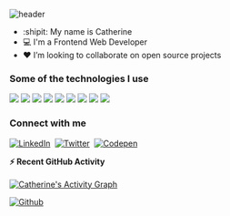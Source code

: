 ![header](https://capsule-render.vercel.app/api?type=waving&color=gradient&customColorList=3&height=150&section=header&text=👋%20Hi%20There&fontSize=45&animation=fadeIn&fontAlign=20&fontAlignY=40)
- :shipit: My name is Catherine 
- :computer: I'm a Frontend Web Developer
- :heart: I’m looking to collaborate on open source projects

<!---![](https://github-readme-stats.vercel.app/api/top-langs/?username=catherinemds&theme=tokyonight&layout=compact)--->

### Some of the technologies I use

![](https://img.shields.io/badge/HTML5-E34F26?style=for-the-badge&logo=html5&logoColor=white)
![](https://img.shields.io/badge/CSS3-1572B6?style=for-the-badge&logo=css3&logoColor=white)
![](https://img.shields.io/badge/JavaScript-F7DF1E?style=for-the-badge&logo=javascript&logoColor=black)
![](https://img.shields.io/badge/React-20232A?style=for-the-badge&logo=react&logoColor=61DAFB)
![](https://img.shields.io/badge/NextJS-20232A?style=for-the-badge&logo=next&logoColor=61DAFB)
![](https://img.shields.io/badge/TypeScript-007ACC?style=for-the-badge&logo=typescript&logoColor=white)
![](https://img.shields.io/badge/Sass-CC6699?style=for-the-badge&logo=sass&logoColor=white)
![](https://img.shields.io/badge/Bootstrap-563D7C?style=for-the-badge&logo=bootstrap&logoColor=white)
![](https://img.shields.io/badge/Tailwind_CSS-38B2AC?style=for-the-badge&logo=tailwind-css&logoColor=white)

### Connect with me

<a href="https://www.linkedin.com/in/catherine-mej%C3%ADas"><img src="https://img.shields.io/badge/linkedin-%230077B5.svg?&style=for-the-badge&logo=linkedin&logoColor=white" target="_blank" alt="LinkedIn" /></a>&nbsp;
<a href="https://twitter.com/catherinemds"><img src="https://img.shields.io/badge/Twitter-1DA1F2?style=for-the-badge&logo=twitter&logoColor=white" target="_blank" alt="Twitter" /></a>&nbsp;
<a href="https://codepen.io/catherinemds/"><img src="https://img.shields.io/badge/Codepen-black?style=for-the-badge&logo=Codepen&logoColor=white" target="_blank" alt="Codepen" /></a>&nbsp;


<summary><b>⚡ Recent GitHub Activity</b></summary>
  <br/>
   <a href="https://github.com/catherinemds"><img alt="Catherine's Activity Graph" src="https://activity-graph.herokuapp.com/graph?username=catherinemds&custom_title=Catherine's%20Contribution%20Graph&theme=react-dark" /></a>
  <br/>

[![Github](https://img.shields.io/github/followers/catherinemds?label=Follow&style=social)](https://github.com/catherinemds)
